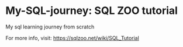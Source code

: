 # My-SQL-journey: SQL ZOO tutorial
My sql learning journey from scratch 


For more info, visit: https://sqlzoo.net/wiki/SQL_Tutorial
